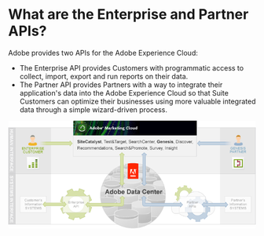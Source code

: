 # What are the Enterprise and Partner APIs?

 

Adobe provides two APIs for the Adobe Experience Cloud:

- The Enterprise API provides Customers with programmatic access to collect, import, export and run reports on their data.
- The Partner API provides Partners with a way to integrate their application's data into the Adobe Experience Cloud so that Suite Customers can optimize their businesses using more valuable integrated data through a simple wizard-driven process.

![](graphics/get-started-concepts-and-terms-figure-1.png)

